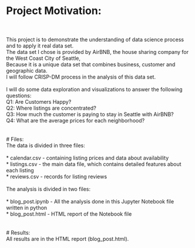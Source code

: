 # Project Motivation:
<br/>
<br/>
This project is to demonstrate the understanding of data science process and to apply it real data set.<br/>
The data set I chose is provided by AirBNB, the house sharing company for the West Coast City of Seattle,<br/>
Because it is a unique data set that combines business, customer and geographic data.<br/>
I will follow CRISP-DM process in the analysis of this data set.<br/>
<br/>
I will do some data exploration and visualizations to answer the following questions:<br/>
  Q1: Are Customers Happy?<br/>
  Q2: Where listings are concentrated?<br/>  
  Q3: How much the customer is paying to stay in Seattle with AirBNB?<br/>
  Q4: What are the average prices for each neighborhood?<br/>
<br/>
<br/>
# Files:
<br/>
The data is divided in three files:<br/>
<br/>
* calendar.csv - containing listing prices and data about availability<br/>
* listings.csv - the main data file, which contains detailed features about each listing<br/>
* reviews.csv - records for listing reviews<br/>
<br/>
The analysis is divided in two files:<br/>
<br/>
* blog_post.ipynb - All the analysis done in this Jupyter Notebook file written in python<br/>
* blog_post.html - HTML report of the Notebook file<br/>
<br/>
<br/>
# Results:

<br/>
All results are in the HTML report (blog_post.html).<br/>
